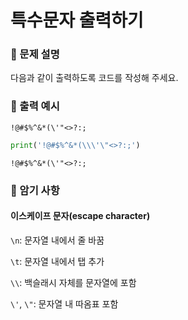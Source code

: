 특수문자 출력하기 
===

### 📝 문제 설명
다음과 같이 출력하도록 코드를 작성해 주세요.

### 📝 출력 예시
`!@#$%^&*(\'"<>?:;`


```python
print('!@#$%^&*(\\\'\"<>?:;')
```

    !@#$%^&*(\'"<>?:;


### 🚀 암기 사항 
#### 이스케이프 문자(escape character)
`\n`: 문자열 내에서 줄 바꿈   

`\t`: 문자열 내에서 탭 추가   

`\\`: 백슬래시 자체를 문자열에 포함   

`\'`, `\"`: 문자열 내 따옴표 포함 


```python

```
